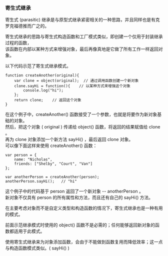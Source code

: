 ### 寄生式继承

寄生式 (parasitic) 继承是与原型式继承紧密相关的一种思路，并且同样也是有克罗克福德推而广之的。  

寄生式继承的思路与寄生式构造函数和工厂模式类似，即创建一个仅用于封装继承过程的函数，  
该函数在内部以某种方式来增强对象，最后再像真地是它做了所有工作一样返回对象。  

以下代码示范了寄生式继承模式。  

	function createAnother(original){
    	var clone = object(original);  // 通过调用函数创建一个新对象
        clone.sayHi = function(){    // 以某种方式来增强这个对象
        	console.log("hi");
        };
        return clone;    // 返回这个对象
    }

在这个例子中，createAnother() 函数接受了一个参数，也就是将要作为新对象基础的对象。  
然后，把这个对象 ( original ) 传递给 object() 函数，将返回的结果赋值给 clone 。  
再为 clone 对象添加一个新方法 sayHi() ，最后返回 clone 对象。  
可以像下面这样来使用 createAnother() 函数：  

	var person = {
    	name: "Nicholas",
        friends: ["Shelby", "Court", "Van"]
    };

    var anotherPerson = createAnother(person);
    anotherPerson.sayHi();   // "hi"

这个例子中的代码基于 person 返回了一个新对象 -- anotherPerson 。  
新对象不仅具有 person 的所有属性和方法，而且还有自己的 sayHi() 方法。  

在主要考虑对象而不是自定义类型和构造函数的情况下，寄生式继承也是一种有用的模式。  

前面示范继承模式时使用的 object() 函数不是必需的；任何能够返回新对象的函数都适用于此模式。  

<red>使用寄生式继承来为对象添加函数，会由于不能做到函数复用而降低效率；这一点与构造函数模式类似</red>。( sayHi() )



